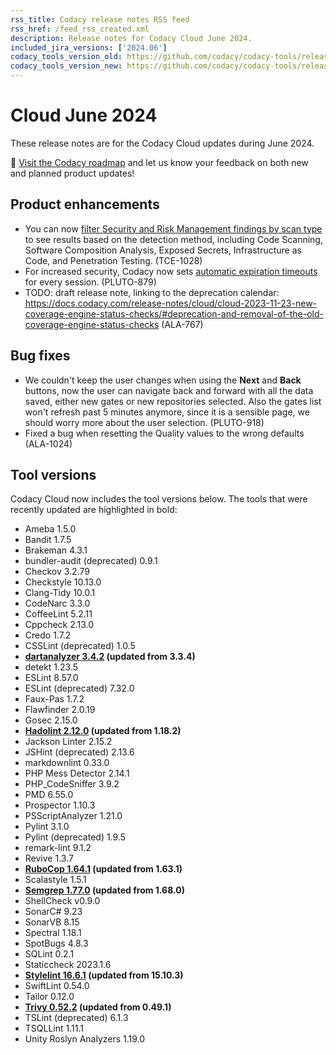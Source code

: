 ```yaml
---
rss_title: Codacy release notes RSS feed
rss_href: /feed_rss_created.xml
description: Release notes for Codacy Cloud June 2024.
included_jira_versions: ['2024.06']
codacy_tools_version_old: https://github.com/codacy/codacy-tools/releases/tag/7.14.11
codacy_tools_version_new: https://github.com/codacy/codacy-tools/releases/tag/7.16.17
---
```


# Cloud June 2024

These release notes are for the Codacy Cloud updates during June 2024.

📢 [Visit the Codacy roadmap](https://roadmap.codacy.com) and <span class="skip-vale">let us know</span> your feedback on both new and planned product updates!

<!--TODO Check these issues manually

Jira issues without release notes

Epics:
-   https://codacy.atlassian.net/browse/DOCS-291
-   https://codacy.atlassian.net/browse/CY-6612
Bugs and other issues:
-   https://codacy.atlassian.net/browse/TCE-977
-   https://codacy.atlassian.net/browse/TCE-968
-   https://codacy.atlassian.net/browse/TCE-816
-   https://codacy.atlassian.net/browse/TCE-112
-   https://codacy.atlassian.net/browse/PLUTO-763
-   https://codacy.atlassian.net/browse/IO-1074
-   https://codacy.atlassian.net/browse/DOCS-709
-   https://codacy.atlassian.net/browse/DOCS-703
-   https://codacy.atlassian.net/browse/DOCS-701
-   https://codacy.atlassian.net/browse/DOCS-700
-   https://codacy.atlassian.net/browse/DOCS-699
-   https://codacy.atlassian.net/browse/DOCS-696
-   https://codacy.atlassian.net/browse/DOCS-681
-   https://codacy.atlassian.net/browse/DOCS-677

Jira issues with disabled release notes

Epics:
-   https://codacy.atlassian.net/browse/PLUTO-861
-   https://codacy.atlassian.net/browse/IO-550
Bugs and other issues:
-   https://codacy.atlassian.net/browse/TCE-1025
-   https://codacy.atlassian.net/browse/TCE-1008
-   https://codacy.atlassian.net/browse/TCE-1007
-   https://codacy.atlassian.net/browse/TCE-996
-   https://codacy.atlassian.net/browse/TCE-995
-   https://codacy.atlassian.net/browse/TCE-989
-   https://codacy.atlassian.net/browse/TCE-984
-   https://codacy.atlassian.net/browse/TCE-982
-   https://codacy.atlassian.net/browse/TCE-979
-   https://codacy.atlassian.net/browse/TCE-975
-   https://codacy.atlassian.net/browse/TCE-970
-   https://codacy.atlassian.net/browse/TCE-961
-   https://codacy.atlassian.net/browse/TCE-948
-   https://codacy.atlassian.net/browse/TCE-903
-   https://codacy.atlassian.net/browse/TCE-892
-   https://codacy.atlassian.net/browse/PLUTO-971
-   https://codacy.atlassian.net/browse/IO-1129
-   https://codacy.atlassian.net/browse/IO-1089
-   https://codacy.atlassian.net/browse/IO-1082
-   https://codacy.atlassian.net/browse/IO-1017
-->

## Product enhancements

-   You can now [filter Security and Risk Management findings by scan type](../../organizations/managing-security-and-risk.md#scan-types) to see results based on the detection method, including Code Scanning, Software Composition Analysis, Exposed Secrets, Infrastructure as Code, and Penetration Testing. (TCE-1028)
-   For increased security, Codacy now sets [automatic expiration timeouts](../../account/user-session-management.md) for every session. (PLUTO-879)
-   TODO: draft release note, linking to the deprecation calendar: https://docs.codacy.com/release-notes/cloud/cloud-2023-11-23-new-coverage-engine-status-checks/#deprecation-and-removal-of-the-old-coverage-engine-status-checks (ALA-767)

## Bug fixes

-   We couldn't keep the user changes when using the **Next** and **Back** buttons, now the user can navigate back and forward with all the data saved, either new gates or new repositories selected. Also the gates list won't refresh past 5 minutes anymore, since it is a sensible page, we should worry more about the user selection. (PLUTO-918)
-   Fixed a bug when resetting the Quality values to the wrong defaults (ALA-1024)

## Tool versions

Codacy Cloud now includes the tool versions below. The tools that were recently updated are highlighted in bold:

-   Ameba 1.5.0
-   Bandit 1.7.5
-   Brakeman 4.3.1
-   bundler-audit (deprecated) 0.9.1
-   Checkov 3.2.79
-   Checkstyle 10.13.0
-   Clang-Tidy 10.0.1
-   CodeNarc 3.3.0
-   CoffeeLint 5.2.11
-   Cppcheck 2.13.0
-   Credo 1.7.2
-   CSSLint (deprecated) 1.0.5
-   **[dartanalyzer 3.4.2](https://github.com/dart-lang/sdk/blob/main/CHANGELOG.md) (updated from 3.3.4)**
-   detekt 1.23.5
-   ESLint 8.57.0
-   ESLint (deprecated) 7.32.0
-   Faux-Pas 1.7.2
-   Flawfinder 2.0.19
-   Gosec 2.15.0
-   **[Hadolint 2.12.0](https://github.com/hadolint/hadolint/releases/tag/v2.12.0) (updated from 1.18.2)**
-   Jackson Linter 2.15.2
-   JSHint (deprecated) 2.13.6
-   markdownlint 0.33.0
-   PHP Mess Detector 2.14.1
-   PHP_CodeSniffer 3.9.2
-   PMD 6.55.0
-   Prospector 1.10.3
-   PSScriptAnalyzer 1.21.0
-   Pylint 3.1.0
-   Pylint (deprecated) 1.9.5
-   remark-lint 9.1.2
-   Revive 1.3.7
-   **[RuboCop 1.64.1](https://github.com/rubocop/rubocop/releases/tag/v1.64.1) (updated from 1.63.1)**
-   Scalastyle 1.5.1
-   **[Semgrep 1.77.0](https://github.com/semgrep/semgrep/releases/tag/v1.77.0) (updated from 1.68.0)**
-   ShellCheck v0.9.0
-   SonarC# 9.23
-   SonarVB 8.15
-   Spectral 1.18.1
-   SpotBugs 4.8.3
-   SQLint 0.2.1
-   Staticcheck 2023.1.6
-   **[Stylelint 16.6.1](https://github.com/stylelint/stylelint/releases/tag/16.6.1) (updated from 15.10.3)**
-   SwiftLint 0.54.0
-   Tailor 0.12.0
-   **[Trivy 0.52.2](https://github.com/aquasecurity/trivy/releases/tag/v0.52.2) (updated from 0.49.1)**
-   TSLint (deprecated) 6.1.3
-   TSQLLint 1.11.1
-   Unity Roslyn Analyzers 1.19.0
